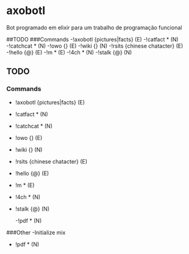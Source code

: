 # axobotl
Bot programado em elixir para um trabalho de programação funcional


##TODO
###Commands
  -!axobotl {pictures|facts} (E)
  -!catfact * (N)
  -!catchcat * (N)
  -!owo {} (E)
  -!wiki {} (N)
  -!rsits {chinese chatacter} (E)
  -!hello {@} (E)
  -!m * (E)
  -!4ch * (N)
  -!stalk {@} (N)
## TODO
### Commands
- !axobotl {pictures|facts} (E)
- !catfact * (N)
- !catchcat * (N)
- !owo {} (E)
- !wiki {} (N)
- !rsits {chinese chatacter} (E)
- !hello {@} (E)
- !m * (E)
- !4ch * (N)
- !stalk {@} (N)

  -!pdf * (N)

###Other
-Initialize mix
- !pdf * (N)
